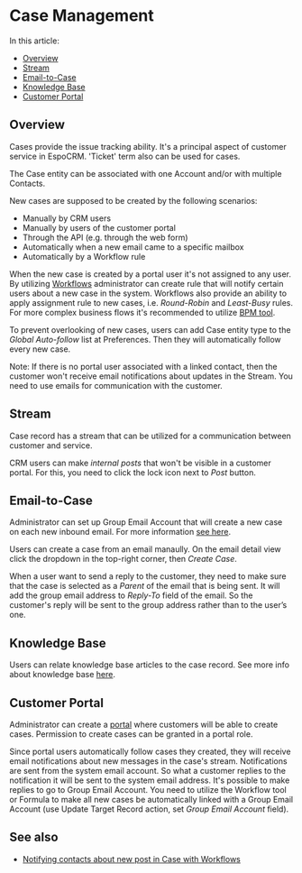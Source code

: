 # Case Management

In this article:

* [Overview](#overview)
* [Stream](#stream)
* [Email-to-Case](#email-to-case)
* [Knowledge Base](#knowledge-base)
* [Customer Portal](#customer-portal)


## Overview

Cases provide the issue tracking ability. It's a principal aspect of customer service in EspoCRM. 'Ticket' term also can be used for cases.

The Case entity can be associated with one Account and/or with multiple Contacts.

New cases are supposed to be created by the following scenarios:

* Manually by CRM users
* Manually by users of the customer portal
* Through the API (e.g. through the web form)
* Automatically when a new email came to a specific mailbox
* Automatically by a Workflow rule

When the new case is created by a portal user it's not assigned to any user. By utilizing [Workflows](../administration/workflows.md) administrator can create rule that will notify certain users about a new case in the system. Workflows also provide an ability to apply assignment rule to new cases, i.e. *Round-Robin* and *Least-Busy* rules. For more complex business flows it's recommended to utilize [BPM tool](../administration/bpm.md).

To prevent overlooking of new cases, users can add Case entity type to the *Global Auto-follow* list at Preferences. Then they will automatically follow every new case.

Note: If there is no portal user associated with a linked contact, then the customer won't receive email notifications about updates in the Stream. You need to use emails for communication with the customer.

## Stream

Case record has a stream that can be utilized for a communication between customer and service.

CRM users can make *internal posts* that won't be visible in a customer portal. For this, you need to click the lock icon next to *Post* button.

## Email-to-Case

Administrator can set up Group Email Account that will create a new case on each new inbound email. For more information [see here](../administration/emails.md).

Users can create a case from an email manaully. On the email detail view click the dropdown in the top-right corner, then *Create Case*.

When a user want to send a reply to the customer, they need to make sure that the case is selected as a *Parent* of the email that is being sent. It will add the group email address to *Reply-To* field of the email. So the customer's reply will be sent to the group address rather than to the user’s one.

## Knowledge Base

Users can relate knowledge base articles to the case record. See more info about knowledge base [here](knowledge-base.md).

## Customer Portal

Administrator can create a [portal](../administration/portal.md) where customers will be able to create cases. Permission to create cases can be granted in a portal role.

Since portal users automatically follow cases they created, they will receive email notifications about new messages in the case's stream. Notifications are sent from the system email account. So what a customer replies to the notification it will be sent to the system email address. It's possible to make replies to go to Group Email Account. You need to utilize the Workflow tool or Formula to make all new cases be automatically linked with a Group Email Account (use Update Target Record action, set *Group Email Account* field). 

## See also

* [Notifying contacts about new post in Case with Workflows](https://www.espocrm.com/blog/notifying-contacts-about-new-post-in-case-with-workflows/)
